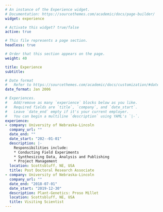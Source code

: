 ```yaml
---
# An instance of the Experience widget.
# Documentation: https://sourcethemes.com/academic/docs/page-builder/
widget: experience

# Activate this widget? true/false
active: true

# This file represents a page section.
headless: true

# Order that this section appears on the page.
weight: 40

title: Experience
subtitle:

# Date format
#   Refer to https://sourcethemes.com/academic/docs/customization/#date-format
date_format: Jan 2006

# Experiences.
#   Add/remove as many `experience` blocks below as you like.
#   Required fields are `title`, `company`, and `date_start`.
#   Leave `date_end` empty if it's your current employer.
#   You can begin a multiline `description` using YAML's `|-`.
experience:
- company: University of Nebraska-Lincoln
  company_url: ""
  date_end: ""
  date_start: "202--01-01"
  description: |-
    Responsibilities include:
    * Conducting Field Experiments
    * Synthesizing Data, Analysis and Publishing
    * Project Management
  location: Scottsbluff, NE, USA
  title: Post Doctoral Research Associate
- company: University of Nebraska-Lincoln
  company_url: ""
  date_end: "2018-07-01"
  date_start: "2019-12-30"
  description: Plant-Genetics: Proso Millet
  location: Scottsbluff, NE, USA
  title: Visiting Scientist
---
```

